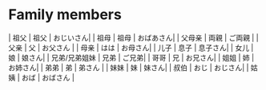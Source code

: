 Family members
==============

| 祖父		|	祖父	|	おじいさん| 
| 祖母		|	祖母	|	おばあさん| 
| 父母亲		|	両親	|	ご両親	 | 
| 父亲		|	父	|	お父さん	| 
| 母亲		|	はは	|	お母さん| 
| 儿子		|	息子	|	息子さん| 
| 女儿		|	娘	|	娘さん| 
| 兄弟/兄弟姐妹	|	兄弟	|	ご兄弟| 
| 哥哥		|	兄	|	お兄さん| 
| 姐姐		|	姉	|	お姉さん| 
| 弟弟		|	弟	|	弟さん | 
| 妹妹		|	妹	|	妹さん| 
| 叔伯		|	おじ	|	おじさん| 
| 姑姨		|	おば	|	おばさん	| 
